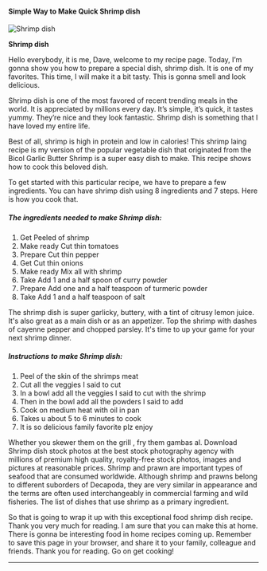             

#### Simple Way to Make Quick Shrimp dish

![Shrimp dish](https://img-global.cpcdn.com/recipes/98c31f17fbb2181f/751x532cq70/shrimp-dish-recipe-main-photo.jpg)

**Shrimp dish**

Hello everybody, it is me, Dave, welcome to my recipe page. Today, I’m gonna show you how to prepare a special dish, shrimp dish. It is one of my favorites. This time, I will make it a bit tasty. This is gonna smell and look delicious.

Shrimp dish is one of the most favored of recent trending meals in the world. It is appreciated by millions every day. It’s simple, it’s quick, it tastes yummy. They’re nice and they look fantastic. Shrimp dish is something that I have loved my entire life.

Best of all, shrimp is high in protein and low in calories! This shrimp laing recipe is my version of the popular vegetable dish that originated from the Bicol Garlic Butter Shrimp is a super easy dish to make. This recipe shows how to cook this beloved dish.

To get started with this particular recipe, we have to prepare a few ingredients. You can have shrimp dish using 8 ingredients and 7 steps. Here is how you cook that.

##### The ingredients needed to make Shrimp dish:

1.  Get Peeled of shrimp
2.  Make ready Cut thin tomatoes
3.  Prepare Cut thin pepper
4.  Get Cut thin onions
5.  Make ready Mix all with shrimp
6.  Take Add 1 and a half spoon of curry powder
7.  Prepare Add one and a half teaspoon of turmeric powder
8.  Take Add 1 and a half teaspoon of salt

The shrimp dish is super garlicky, buttery, with a tint of citrusy lemon juice. It's also great as a main dish or as an appetizer. Top the shrimp with dashes of cayenne pepper and chopped parsley. It's time to up your game for your next shrimp dinner.

##### Instructions to make Shrimp dish:

1.  Peel of the skin of the shrimps meat
2.  Cut all the veggies I said to cut
3.  In a bowl add all the veggies I said to cut with the shrimp
4.  Then in the bowl add all the powders I said to add
5.  Cook on medium heat with oil in pan
6.  Takes u about 5 to 6 minutes to cook
7.  It is so delicious family favorite plz enjoy

Whether you skewer them on the grill , fry them gambas al. Download Shrimp dish stock photos at the best stock photography agency with millions of premium high quality, royalty-free stock photos, images and pictures at reasonable prices. Shrimp and prawn are important types of seafood that are consumed worldwide. Although shrimp and prawns belong to different suborders of Decapoda, they are very similar in appearance and the terms are often used interchangeably in commercial farming and wild fisheries. The list of dishes that use shrimp as a primary ingredient.

So that is going to wrap it up with this exceptional food shrimp dish recipe. Thank you very much for reading. I am sure that you can make this at home. There is gonna be interesting food in home recipes coming up. Remember to save this page in your browser, and share it to your family, colleague and friends. Thank you for reading. Go on get cooking!

* * *
